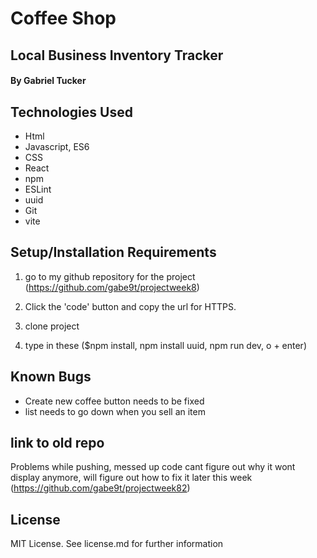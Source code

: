 # Coffee Shop
## Local Business Inventory Tracker

#### By Gabriel Tucker

## Technologies Used

* Html
* Javascript, ES6
* CSS
* React
* npm 
* ESLint
* uuid
* Git
* vite

## Setup/Installation Requirements

1. go to my github repository for the project (https://github.com/gabe9t/projectweek8)

2. Click the 'code' button and copy the url for HTTPS.

3. clone project

5. type in these ($npm install, npm install uuid, npm run dev, o + enter)

## Known Bugs
* Create new coffee button needs to be fixed 
* list needs to go down when you sell an item 

## link to old repo
Problems while pushing, messed up code
cant figure out why it wont display anymore,
will figure out how to fix it later this week 
(https://github.com/gabe9t/projectweek82)



## License
MIT License. See license.md for further information
